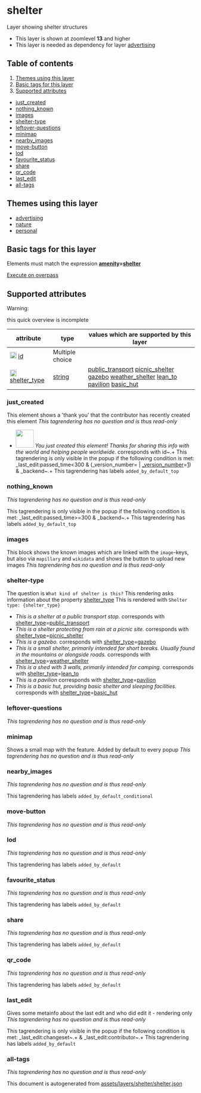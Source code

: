 [//]: # (WARNING: this file is automatically generated. Please find the sources at the bottom and edit those sources)



 shelter 
=========





Layer showing shelter structures






  - This layer is shown at zoomlevel **13** and higher
  - This layer is needed as dependency for layer [advertising](#advertising)



## Table of contents

1. [ Themes using this layer ](#-themes-using-this-layer-)
2. [ Basic tags for this layer ](#-basic-tags-for-this-layer-)
3. [ Supported attributes ](#-supported-attributes-)
  - [just_created](#just_created)
  - [nothing_known](#nothing_known)
  - [images](#images)
  - [shelter-type](#shelter-type)
  - [leftover-questions](#leftover-questions)
  - [minimap](#minimap)
  - [nearby_images](#nearby_images)
  - [move-button](#move-button)
  - [lod](#lod)
  - [favourite_status](#favourite_status)
  - [share](#share)
  - [qr_code](#qr_code)
  - [last_edit](#last_edit)
  - [all-tags](#all-tags)

 Themes using this layer 
-------------------------





  - [advertising](https://mapcomplete.org/advertising)
  - [nature](https://mapcomplete.org/nature)
  - [personal](https://mapcomplete.org/personal)




 Basic tags for this layer 
---------------------------



Elements must match the expression **<a href='https://wiki.openstreetmap.org/wiki/Key:amenity' target='_blank'>amenity</a>=<a href='https://wiki.openstreetmap.org/wiki/Tag:amenity%3Dshelter' target='_blank'>shelter</a>**

[Execute on overpass](http://overpass-turbo.eu/?Q=%5Bout%3Ajson%5D%5Btimeout%3A90%5D%3B%28%20%20%20%20nwr%5B%22amenity%22%3D%22shelter%22%5D%28%7B%7Bbbox%7D%7D%29%3B%0A%29%3Bout%20body%3B%3E%3Bout%20skel%20qt%3B)



 Supported attributes 
----------------------



Warning: 

this quick overview is incomplete



attribute | type | values which are supported by this layer
----------- | ------ | ------------------------------------------
[<img src='https://mapcomplete.org/assets/svg/statistics.svg' height='18px'>](https://taginfo.openstreetmap.org/keys/id#values) [id](https://wiki.openstreetmap.org/wiki/Key:id) | Multiple choice | 
[<img src='https://mapcomplete.org/assets/svg/statistics.svg' height='18px'>](https://taginfo.openstreetmap.org/keys/shelter_type#values) [shelter_type](https://wiki.openstreetmap.org/wiki/Key:shelter_type) | [string](../SpecialInputElements.md#string) | [public_transport](https://wiki.openstreetmap.org/wiki/Tag:shelter_type%3Dpublic_transport) [picnic_shelter](https://wiki.openstreetmap.org/wiki/Tag:shelter_type%3Dpicnic_shelter) [gazebo](https://wiki.openstreetmap.org/wiki/Tag:shelter_type%3Dgazebo) [weather_shelter](https://wiki.openstreetmap.org/wiki/Tag:shelter_type%3Dweather_shelter) [lean_to](https://wiki.openstreetmap.org/wiki/Tag:shelter_type%3Dlean_to) [pavilion](https://wiki.openstreetmap.org/wiki/Tag:shelter_type%3Dpavilion) [basic_hut](https://wiki.openstreetmap.org/wiki/Tag:shelter_type%3Dbasic_hut)


### just_created
This element shows a 'thank you' that the contributor has recently created this element
_This tagrendering has no question and is thus read-only_

 - <img src='https://raw.githubusercontent.com/pietervdvn/MapComplete/develop/./assets/svg/party.svg' style='width: 3rem; height: 3rem'> *You just created this element! Thanks for sharing this info with the world and helping people worldwide.* corresponds with id~.+
This tagrendering is only visible in the popup if the following condition is met: _last_edit:passed_time<300 & (_version_number= | <a href='https://wiki.openstreetmap.org/wiki/Key:_version_number' target='_blank'>_version_number</a>=<a href='https://wiki.openstreetmap.org/wiki/Tag:_version_number%3D1' target='_blank'>1</a>) & _backend~.+
This tagrendering has labels 
`added_by_default_top`

### nothing_known

_This tagrendering has no question and is thus read-only_


This tagrendering is only visible in the popup if the following condition is met: _last_edit:passed_time>=300 & _backend~.+
This tagrendering has labels 
`added_by_default_top`

### images
This block shows the known images which are linked with the `image`-keys, but also via `mapillary` and `wikidata` and shows the button to upload new images
_This tagrendering has no question and is thus read-only_





### shelter-type

The question is `What kind of shelter is this?`
This rendering asks information about the property 
[shelter_type](https://wiki.openstreetmap.org/wiki/Key:shelter_type)
This is rendered with `Shelter type: {shelter_type}`
 -  *This is a shelter at a public transport stop.* corresponds with <a href='https://wiki.openstreetmap.org/wiki/Key:shelter_type' target='_blank'>shelter_type</a>=<a href='https://wiki.openstreetmap.org/wiki/Tag:shelter_type%3Dpublic_transport' target='_blank'>public_transport</a>
 -  *This is a shelter protecting from rain at a picnic site.* corresponds with <a href='https://wiki.openstreetmap.org/wiki/Key:shelter_type' target='_blank'>shelter_type</a>=<a href='https://wiki.openstreetmap.org/wiki/Tag:shelter_type%3Dpicnic_shelter' target='_blank'>picnic_shelter</a>
 -  *This is a gazebo.* corresponds with <a href='https://wiki.openstreetmap.org/wiki/Key:shelter_type' target='_blank'>shelter_type</a>=<a href='https://wiki.openstreetmap.org/wiki/Tag:shelter_type%3Dgazebo' target='_blank'>gazebo</a>
 -  *This is a small shelter, primarily intended for short breaks. Usually found in the mountains or alongside roads.* corresponds with <a href='https://wiki.openstreetmap.org/wiki/Key:shelter_type' target='_blank'>shelter_type</a>=<a href='https://wiki.openstreetmap.org/wiki/Tag:shelter_type%3Dweather_shelter' target='_blank'>weather_shelter</a>
 -  *This is a shed with 3 walls, primarily intended for camping.* corresponds with <a href='https://wiki.openstreetmap.org/wiki/Key:shelter_type' target='_blank'>shelter_type</a>=<a href='https://wiki.openstreetmap.org/wiki/Tag:shelter_type%3Dlean_to' target='_blank'>lean_to</a>
 -  *This is a pavilion* corresponds with <a href='https://wiki.openstreetmap.org/wiki/Key:shelter_type' target='_blank'>shelter_type</a>=<a href='https://wiki.openstreetmap.org/wiki/Tag:shelter_type%3Dpavilion' target='_blank'>pavilion</a>
 -  *This is a basic hut, providing basic shelter and sleeping facilities.* corresponds with <a href='https://wiki.openstreetmap.org/wiki/Key:shelter_type' target='_blank'>shelter_type</a>=<a href='https://wiki.openstreetmap.org/wiki/Tag:shelter_type%3Dbasic_hut' target='_blank'>basic_hut</a>



### leftover-questions

_This tagrendering has no question and is thus read-only_





### minimap
Shows a small map with the feature. Added by default to every popup
_This tagrendering has no question and is thus read-only_





### nearby_images

_This tagrendering has no question and is thus read-only_



This tagrendering has labels 
`added_by_default_conditional`

### move-button

_This tagrendering has no question and is thus read-only_





### lod

_This tagrendering has no question and is thus read-only_



This tagrendering has labels 
`added_by_default`

### favourite_status

_This tagrendering has no question and is thus read-only_



This tagrendering has labels 
`added_by_default`

### share

_This tagrendering has no question and is thus read-only_



This tagrendering has labels 
`added_by_default`

### qr_code

_This tagrendering has no question and is thus read-only_



This tagrendering has labels 
`added_by_default`

### last_edit
Gives some metainfo about the last edit and who did edit it - rendering only
_This tagrendering has no question and is thus read-only_


This tagrendering is only visible in the popup if the following condition is met: _last_edit:changeset~.+ & _last_edit:contributor~.+
This tagrendering has labels 
`added_by_default`

### all-tags

_This tagrendering has no question and is thus read-only_



 

This document is autogenerated from [assets/layers/shelter/shelter.json](https://github.com/pietervdvn/MapComplete/blob/develop/assets/layers/shelter/shelter.json)
